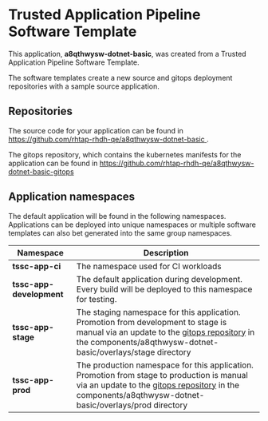 # Trusted Application Pipeline Software Template

This application, **a8qthwysw-dotnet-basic**, was created from a Trusted Application Pipeline Software Template.

The software templates create a new source and gitops deployment repositories with a sample source application. 

## Repositories

The source code for your application can be found in [https://github.com/rhtap-rhdh-qe/a8qthwysw-dotnet-basic ](https://github.com/rhtap-rhdh-qe/a8qthwysw-dotnet-basic ).
 
The gitops repository, which contains the kubernetes manifests for the application can be found in 
[https://github.com/rhtap-rhdh-qe/a8qthwysw-dotnet-basic-gitops ](https://github.com/rhtap-rhdh-qe/a8qthwysw-dotnet-basic-gitops ) 

## Application namespaces 

The default application will be found in the following namespaces. Applications can be deployed into unique namespaces or multiple software templates can also bet generated into the same group namespaces.  

|  Namespace   |  Description   |  
| -------- | -------- |
| **tssc-app-ci** | The namespace used for CI workloads |
| **tssc-app-development** | The default application during development. Every build will be deployed to this namespace for testing. |
| **tssc-app-stage** | The staging namespace for this application. Promotion from development to stage is manual via an update to the [gitops repository](https://github.com/rhtap-rhdh-qe/a8qthwysw-dotnet-basic-gitops ) in the components/a8qthwysw-dotnet-basic/overlays/stage directory |
| **tssc-app-prod** | The production namespace for this application. Promotion from stage to production is manual via an update to the [gitops repository](https://github.com/rhtap-rhdh-qe/a8qthwysw-dotnet-basic-gitops ) in the components/a8qthwysw-dotnet-basic/overlays/prod directory |